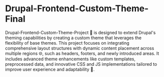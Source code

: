 # Drupal-Frontend-Custom-Theme-Final
 Drupal-Frontend-Custom-Theme-Project 🎨 is designed to extend Drupal's theming capabilities by creating a custom theme that leverages the flexibility of base themes. This project focuses on integrating comprehensive layout structures with dynamic content placement across multiple regions 🌐, such as headers, footers, and newly introduced areas. It includes advanced theme enhancements like custom templates, preprocessed data, and innovative CSS and JS implementations tailored to improve user experience and adaptability 🚀.
